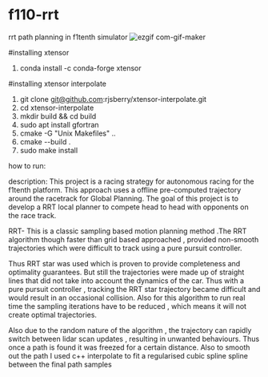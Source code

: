 # f110-rrt
rrt path planning in f1tenth simulator
![ezgif com-gif-maker](https://user-images.githubusercontent.com/75038294/188288186-a9664875-e382-46d4-9bb3-89b5d164bc5f.gif)

#installing xtensor
1. conda install -c conda-forge xtensor

#installing xtensor interpolate
1. git clone git@github.com:rjsberry/xtensor-interpolate.git
2. cd xtensor-interpolate
3. mkdir build && cd build
4. sudo apt install gfortran
5. cmake -G "Unix Makefiles" ..
6. cmake --build .
7. sudo make install

how to run:


description:
This project is a racing strategy for autonomous racing for the f1tenth platform. This approach uses a offline pre-computed trajectory around the racetrack for Global Planning. The goal of this project is to develop a RRT local planner to compete head to head with opponents on the race track.

RRT- This is a classic sampling based motion planning method .The RRT algorithm though faster than grid based approached , provided non-smooth trajectories which were difficult to track using a pure pursuit controller.

Thus RRT star was used which is proven to provide completeness and optimality guarantees. But still the trajectories were made up of straight lines that did not take into account the dynamics of the car. Thus with a pure pursuit controller , tracking the RRT star trajectory  became difficult and would result in an occasional collision.  Also for this algorithm to run real time the sampling iterations have to be reduced , which means it will not create optimal trajectories. 

Also due to the random nature of the algorithm , the trajectory can rapidly switch between lidar scan updates , resulting in unwanted behaviours. Thus once a path is found it was freezed for a certain distance. Also to smooth out the path I used c++ interpolate to fit a regularised cubic spline  spline between the final path samples

